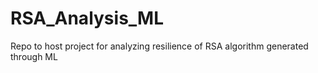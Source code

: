 # RSA_Analysis_ML
Repo to host project for analyzing resilience of RSA algorithm generated through ML
